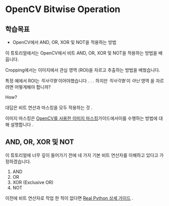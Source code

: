 # OpenCV Bitwise Operation



## 학습목표

- OpenCV에서 AND, OR, XOR 및 NOT을 적용하는 방법

이 튜토리얼에서는 OpenCV에서 비트 AND, OR, XOR 및 NOT을 적용하는 방법을 배웁니다.

Cropping에서는 이미지에서 관심 영역 (ROI)을 자르고 추출하는 방법을 배웠습니다.

특정 예에서 ROI는 *직사각형* 이어야했습니다 . . . 하지만 *직사각형* 이 *아닌* 영역 을 자르려면 어떻게해야 합니까?

How?

대답은 비트 연산과 마스킹을 모두 적용하는 것 .

이미지 마스킹은 [ OpenCV를 사용한 이미지 마스킹](https://www.pyimagesearch.com/2021/01/19/image-masking-with-opencv/] )가이드에서이를 수행하는 방법에 대해 설명합니다 .



## **AND, OR, XOR 및 NOT**

이 튜토리얼에 너무 깊이 들어가기 전에 네 가지 기본 비트 연산자를 이해하고 있다고 가정하겠습니다.

1. AND
2. OR
3. XOR (Exclusive OR)
4. NOT

이전에 비트 연산자로 작업 한 적이 없다면 [Real Python 상세 가이드](https://realpython.com/python-bitwise-operators/) .

